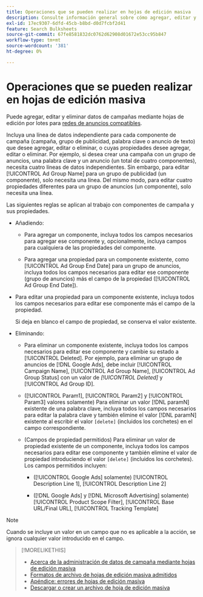 ```yaml
---
title: Operaciones que se pueden realizar en hojas de edición masiva
description: Consulte información general sobre cómo agregar, editar y eliminar datos de campaña mediante hojas de edición por lotes.
exl-id: 17ec9307-6dfd-45cb-b8bd-d0d7fcbf2d41
feature: Search Bulksheets
source-git-commit: 67fe8581832dc0762d62908d01672e53cc95b847
workflow-type: tm+mt
source-wordcount: '381'
ht-degree: 0%

---
```


# Operaciones que se pueden realizar en hojas de edición masiva

Puede agregar, editar y eliminar datos de campañas mediante hojas de edición por lotes para [redes de anuncios compatibles](../bulksheet-about.md#bulksheet-functionality-by-network).

Incluya una línea de datos independiente para cada componente de campaña (campaña, grupo de publicidad, palabra clave o anuncio de texto) que desee agregar, editar o eliminar, o cuyas propiedades desee agregar, editar o eliminar. Por ejemplo, si desea crear una campaña con un grupo de anuncios, una palabra clave y un anuncio (un total de cuatro componentes), necesita cuatro líneas de datos independientes. Sin embargo, para editar [!UICONTROL Ad Group Name] para un grupo de publicidad (un componente), solo necesita una línea. Del mismo modo, para editar cuatro propiedades diferentes para un grupo de anuncios (un componente), solo necesita una línea.

Las siguientes reglas se aplican al trabajo con componentes de campaña y sus propiedades.

* Añadiendo:

   * Para agregar un componente, incluya todos los campos necesarios para agregar ese componente y, opcionalmente, incluya campos para cualquiera de las propiedades del componente.

   * Para agregar una propiedad para un componente existente, como [!UICONTROL Ad Group End Date] para un grupo de anuncios, incluya todos los campos necesarios para editar ese componente (grupo de anuncios) más el campo de la propiedad ([!UICONTROL Ad Group End Date]).

* Para editar una propiedad para un componente existente, incluya todos los campos necesarios para editar ese componente más el campo de la propiedad.

  Si deja en blanco el campo de propiedad, se conserva el valor existente.

* Eliminando:

   * Para eliminar un componente existente, incluya todos los campos necesarios para editar ese componente y cambie su estado a [!UICONTROL Deleted]. Por ejemplo, para eliminar un grupo de anuncios de [!DNL Google Ads], debe incluir [!UICONTROL Campaign Name], [!UICONTROL Ad Group Name], [!UICONTROL Ad Group Status] con un valor de <i>[!UICONTROL Deleted]</i> y [!UICONTROL Ad Group ID].

   * ([!UICONTROL Param1], [!UICONTROL Param2] y [!UICONTROL Param3] valores solamente) Para eliminar un valor [!DNL paramN] existente de una palabra clave, incluya todos los campos necesarios para editar la palabra clave y también elimine el valor [!DNL paramN] existente al escribir el valor `[delete]` (incluidos los corchetes) en el campo correspondiente.

   * (Campos de propiedad permitidos) Para eliminar un valor de propiedad existente de un componente, incluya todos los campos necesarios para editar ese componente y también elimine el valor de propiedad introduciendo el valor `[delete]` (incluidos los corchetes). Los campos permitidos incluyen:

      * ([!UICONTROL Google Ads] solamente) [!UICONTROL Description Line 1], [!UICONTROL Description Line 2]

      * ([!DNL Google Ads] y [!DNL Microsoft Advertising] solamente) [!UICONTROL Product Scope Filter], [!UICONTROL Base URL/Final URL], [!UICONTROL Tracking Template]

>[!NOTE]
>
>Cuando se incluye un valor en un campo que no es aplicable a la acción, se ignora cualquier valor introducido en el campo.

>[!MORELIKETHIS]
>
>* [Acerca de la administración de datos de campaña mediante hojas de edición masiva](../bulksheet-about.md)
>* [Formatos de archivo de hojas de edición masiva admitidos](bulksheet-file-formats.md)
>* [Apéndice: errores de hojas de edición masiva](../bulksheet-errors.md)
>* [Descargar o crear un archivo de hoja de edición masiva](../bulksheet-download.md)
